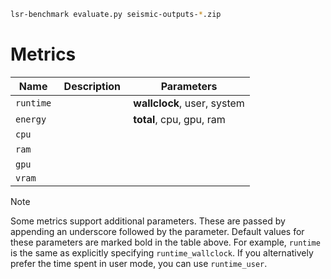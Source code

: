 

```bash
lsr-benchmark evaluate.py seismic-outputs-*.zip
```

# Metrics

Name      | Description | Parameters
----------|-------------|-----------
`runtime` | | **wallclock**, user, system
`energy`  | | **total**, cpu, gpu, ram
`cpu`     | | 
`ram`     | | 
`gpu`     | | 
`vram`    | | 

> [!NOTE]
> Some metrics support additional parameters. These are passed by appending an underscore followed by the parameter. Default values for these parameters are marked bold in the table above. For example, `runtime` is the same as explicitly specifying `runtime_wallclock`. If you alternatively prefer the time spent in user mode, you can use `runtime_user`.